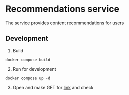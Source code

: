 # Recommendations service

The service provides content recommendations for users

## Development

1. Build 

```shell
docker compose build
```

2. Run for development

```shell
docker compose up -d
```

3. Open and make GET for [link](http://enviloup.local:8080/recommendations/) and check
